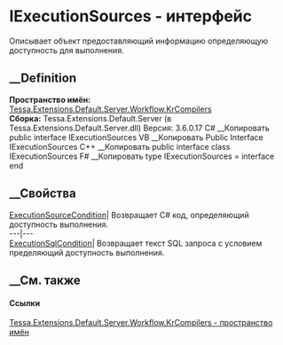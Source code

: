 # IExecutionSources - интерфейс
Описывает объект предоставляющий информацию определяющую доступность для
выполнения.
## __Definition
 **Пространство имён:**
[Tessa.Extensions.Default.Server.Workflow.KrCompilers](N_Tessa_Extensions_Default_Server_Workflow_KrCompilers.htm)  
 **Сборка:** Tessa.Extensions.Default.Server (в
Tessa.Extensions.Default.Server.dll) Версия: 3.6.0.17
C# __Копировать
     public interface IExecutionSources
VB __Копировать
     Public Interface IExecutionSources
C++ __Копировать
     public interface class IExecutionSources
F# __Копировать
     type IExecutionSources = interface end
##  __Свойства
[ExecutionSourceCondition](P_Tessa_Extensions_Default_Server_Workflow_KrCompilers_IExecutionSources_ExecutionSourceCondition.htm)|
Возвращает C# код, определяющий доступность выполнения.  
---|---  
[ExecutionSqlCondition](P_Tessa_Extensions_Default_Server_Workflow_KrCompilers_IExecutionSources_ExecutionSqlCondition.htm)|
Возвращает текст SQL запроса с условием пределяющий доступность выполнения.  
## __См. также
#### Ссылки
[Tessa.Extensions.Default.Server.Workflow.KrCompilers - пространство
имён](N_Tessa_Extensions_Default_Server_Workflow_KrCompilers.htm)
